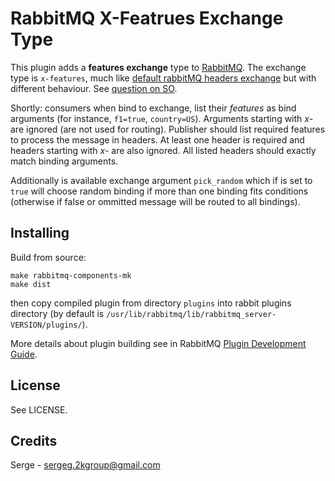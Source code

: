 # RabbitMQ X-Featrues Exchange Type #

This plugin adds a __features exchange__ type to [RabbitMQ](http://www.rabbitmq.com). The exchange type is `x-features`, much like [default rabbitMQ headers exchange](https://github.com/rabbitmq/rabbitmq-server/blob/master/src/rabbit_exchange_type_headers.erl) but with different behaviour. See [question on SO](http://stackoverflow.com/q/40606942/1002036).

Shortly: consumers when bind to exchange, list their _features_ as bind arguments (for instance, `f1=true`, `country=US`). Arguments starting with _x-_ are ignored (are not used for routing). Publisher should list required features to process the message in headers. At least one header is required and headers starting with _x-_ are also ignored. All listed headers should exactly match binding arguments.

Additionally is available exchange argument `pick_random` which if is set to `true` will choose random binding if more than one binding fits conditions (otherwise if false or ommitted message will be routed to all bindings).

## Installing ##

Build from source:

    make rabbitmq-components-mk
    make dist

then copy compiled plugin from directory `plugins` into rabbit plugins directory (by default is `/usr/lib/rabbitmq/lib/rabbitmq_server-VERSION/plugins/`).

More details about plugin building see in RabbitMQ [Plugin Development Guide](https://www.rabbitmq.com/plugin-development.html).

## License ##

See LICENSE.

## Credits ##

Serge - sergeg.2kgroup@gmail.com
